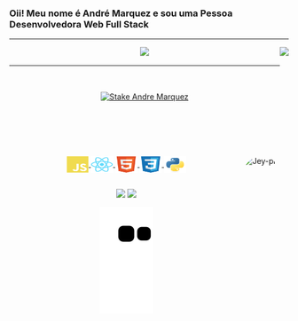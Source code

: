 ### Oii! Meu nome é André Marquez e sou uma Pessoa Desenvolvedora Web Full Stack
 <hr>
 
 <img align="right" height="590em" src="https://raw.githubusercontent.com/gist/andremarquezz/7ecd0c50431476647f02d0f234937e8e/raw/7f141d3cea9a3d3fcce6a4cdb91d5d37d8201869/githubcard.svg"/>
<div align="center">
  <a href="https://www.linkedin.com/in/andremarqquez/">
<!--   <img height="180em" src="https://github-readme-stats.vercel.app/api?username=andremarquezz&show_icons=true&theme=dark&include_all_commits=true&count_private=true"/> -->
  <img height="180em" src="https://github-readme-stats.vercel.app/api/top-langs/?username=andremarquezz&layout=compact&langs_count=7&theme=dark"/>
  
  <div>
  <hr>
<br>
<p align=center>
  <div align=center>
  <img align="center" title="Streak Andre Marquez" width=396 src="https://github-readme-streak-stats.herokuapp.com/?user=andremarquezz&theme=dark&border=61dafb&hide_border=true" alt="Stake Andre Marquez" />
  
 </p>      

  </div>
 <br><br><br><br>
 
  <div style="display: inline_block"><br>
    <img align="center" title="JavaScript" alt="Jey-Js" height="30" width="40" src="https://raw.githubusercontent.com/devicons/devicon/master/icons/javascript/javascript-plain.svg">
    <img align="center" title="React" alt="Jey-React" height="30" width="40" src="https://raw.githubusercontent.com/devicons/devicon/master/icons/react/react-original.svg">
    <img align="center" title="HTML5" alt="Jey-HTML" height="30" width="40" src="https://raw.githubusercontent.com/devicons/devicon/master/icons/html5/html5-original.svg">
    <img align="center" title="CSS3" alt="Jey-CSS" height="30" width="40" src="https://raw.githubusercontent.com/devicons/devicon/master/icons/css3/css3-original.svg">
    <img align="center" title="Python" alt="Jey-Python" height="30" width="40" src="https://raw.githubusercontent.com/devicons/devicon/master/icons/python/python-original.svg">
    <img align="right" alt="Jey-pic" height="150" style="border-radius:50px;" src="https://c.tenor.com/pO0g22gxK9IAAAAC/pegando-fogo.gif">
  </div>
  
  ##
  
  <div> 
  <a href = "mailto:andre.marqquez@gmail.com" title="Email - Clique para entrar em contato"><img src="https://img.shields.io/badge/-Gmail-%23333?style=for-the-badge&logo=gmail&logoColor=white" target="_blank"></a>
  <a href="https://www.linkedin.com/in/andremarqquez/" title="Linkedin - Clique para acessar" target="_blank"><img src="https://img.shields.io/badge/-LinkedIn-%230077B5?style=for-the-badge&logo=linkedin&logoColor=white" target="_blank"></a> 
 
</div>
  
 ![Snake animation](https://github.com/andremarquezz/andremarquezz/blob/output/github-contribution-grid-snake.svg)
